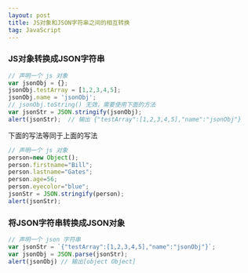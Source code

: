 ```yaml
---
layout: post
title: JS对象和JSON字符串之间的相互转换
tag: JavaScript
---
```


### JS对象转换成JSON字符串
```javascript
// 声明一个 js 对象
var jsonObj = {};  
jsonObj.testArray = [1,2,3,4,5];  
jsonObj.name = 'jsonObj';  
// jsonObj.toString() 无效，需要使用下面的方法
var jsonStr = JSON.stringify(jsonObj);  
alert(jsonStr);  // 输出 {"testArray":[1,2,3,4,5],"name":"jsonObj"}
```
下面的写法等同于上面的写法
```javascript
// 声明一个 js 对象
person=new Object();
person.firstname="Bill";
person.lastname="Gates";
person.age=56;
person.eyecolor="blue";
jsonStr = JSON.stringify(person);
alert(jsonStr);  
```
### 将JSON字符串转换成JSON对象
```javascript
// 声明一个 json 字符串
var jsonStr = `{"testArray":[1,2,3,4,5],"name":"jsonObj"}`; 
var jsonObj = JSON.parse(jsonStr);
alert(jsonObj) // 输出[object Object]
```
